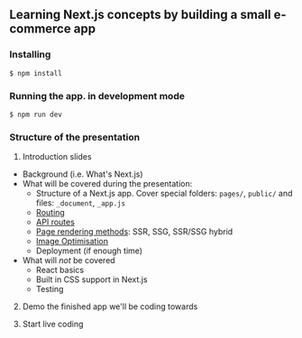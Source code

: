 ## Learning Next.js concepts by building a small e-commerce app

### Installing

```
$ npm install
```

### Running the app. in development mode

```
$ npm run dev
```

### Structure of the presentation

1. Introduction slides
- Background (i.e. What's Next.js)
- What will be covered during the presentation:
  - Structure of a Next.js app. Cover special folders: `pages/`, `public/` and files: `_document`, `_app.js`
  - [Routing](https://nextjs.org/docs/routing/introduction)
  - [API routes](https://nextjs.org/docs/api-routes/introduction)
  - [Page rendering methods](https://nextjs.org/docs/basic-features/data-fetching): SSR, SSG, SSR/SSG hybrid
  - [Image Optimisation](https://nextjs.org/docs/basic-features/image-optimization)
  - Deployment (if enough time)
- What will *not* be covered
  - React basics
  - Built in CSS support in Next.js
  - Testing
2. Demo the finished app we'll be coding towards

3. Start live coding 
